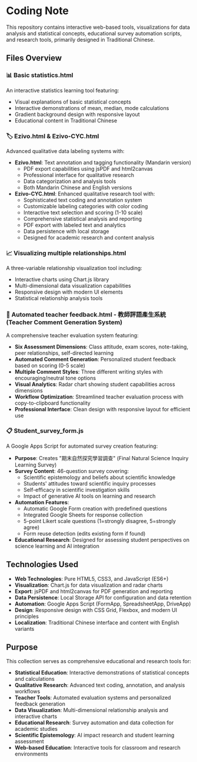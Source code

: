 # Coding Note

This repository contains interactive web-based tools, visualizations for data analysis and statistical concepts, educational survey automation scripts, and research tools, primarily designed in Traditional Chinese.

## Files Overview

### 📊 Basic statistics.html
An interactive statistics learning tool featuring:
- Visual explanations of basic statistical concepts
- Interactive demonstrations of mean, median, mode calculations
- Gradient background design with responsive layout
- Educational content in Traditional Chinese

### 🏷️ Ezivo.html & Ezivo-CYC.html
Advanced qualitative data labeling systems with:
- **Ezivo.html**: Text annotation and tagging functionality (Mandarin version)
  - PDF export capabilities using jsPDF and html2canvas
  - Professional interface for qualitative research
  - Data categorization and analysis tools
  - Both Mandarin Chinese and English versions
- **Ezivo-CYC.html**: Enhanced qualitative research tool with:
  - Sophisticated text coding and annotation system
  - Customizable labeling categories with color coding
  - Interactive text selection and scoring (1-10 scale)
  - Comprehensive statistical analysis and reporting
  - PDF export with labeled text and analytics
  - Data persistence with local storage
  - Designed for academic research and content analysis

### 📈 Visualizing multiple relationships.html
A three-variable relationship visualization tool including:
- Interactive charts using Chart.js library
- Multi-dimensional data visualization capabilities
- Responsive design with modern UI elements
- Statistical relationship analysis tools

### 🎯 Automated teacher feedback.html - 教師評語產生系統 (Teacher Comment Generation System)
A comprehensive teacher evaluation system featuring:
- **Six Assessment Dimensions**: Class attitude, exam scores, note-taking, peer relationships, self-directed learning
- **Automated Comment Generation**: Personalized student feedback based on scoring (0-5 scale)
- **Multiple Comment Styles**: Three different writing styles with encouraging/neutral tone options
- **Visual Analytics**: Radar chart showing student capabilities across dimensions
- **Workflow Optimization**: Streamlined teacher evaluation process with copy-to-clipboard functionality
- **Professional Interface**: Clean design with responsive layout for efficient use

### 📋 Student_survey_form.js
A Google Apps Script for automated survey creation featuring:
- **Purpose**: Creates "期末自然探究學習調查" (Final Natural Science Inquiry Learning Survey)
- **Survey Content**: 46-question survey covering:
  - Scientific epistemology and beliefs about scientific knowledge
  - Students' attitudes toward scientific inquiry processes
  - Self-efficacy in scientific investigation skills
  - Impact of generative AI tools on learning and research
- **Automation Features**:
  - Automatic Google Form creation with predefined questions
  - Integrated Google Sheets for response collection
  - 5-point Likert scale questions (1=strongly disagree, 5=strongly agree)
  - Form reuse detection (edits existing form if found)
- **Educational Research**: Designed for assessing student perspectives on science learning and AI integration

## Technologies Used
- **Web Technologies**: Pure HTML5, CSS3, and JavaScript (ES6+)
- **Visualization**: Chart.js for data visualization and radar charts
- **Export**: jsPDF and html2canvas for PDF generation and reporting
- **Data Persistence**: Local Storage API for configuration and data retention
- **Automation**: Google Apps Script (FormApp, SpreadsheetApp, DriveApp)
- **Design**: Responsive design with CSS Grid, Flexbox, and modern UI principles
- **Localization**: Traditional Chinese interface and content with English variants

## Purpose
This collection serves as comprehensive educational and research tools for:
- **Statistical Education**: Interactive demonstrations of statistical concepts and calculations
- **Qualitative Research**: Advanced text coding, annotation, and analysis workflows
- **Teacher Tools**: Automated evaluation systems and personalized feedback generation
- **Data Visualization**: Multi-dimensional relationship analysis and interactive charts
- **Educational Research**: Survey automation and data collection for academic studies
- **Scientific Epistemology**: AI impact research and student learning assessment
- **Web-based Education**: Interactive tools for classroom and research environments
